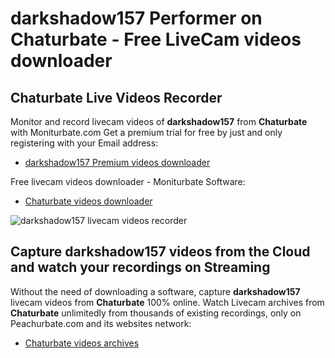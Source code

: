 # darkshadow157 Performer on Chaturbate - Free LiveCam videos downloader

## Chaturbate Live Videos Recorder

Monitor and record livecam videos of **darkshadow157** from **Chaturbate** with Moniturbate.com
Get a premium trial for free by just and only registering with your Email address:
* [darkshadow157 Premium videos downloader](https://moniturbate.com/request-demo-licence-key.html)

Free livecam videos downloader - Moniturbate Software:
* [Chaturbate videos downloader](https://moniturbate.com/moniturbate-download-software.html)

![darkshadow157 livecam videos recorder](https://peachurnet.com/templates/moniturbate-software.png)


## Capture darkshadow157 videos from the Cloud and watch your recordings on Streaming

Without the need of downloading a software, capture **darkshadow157** livecam videos from **Chaturbate** 100% online.
Watch Livecam archives from **Chaturbate** unlimitedly from thousands of existing recordings, only on Peachurbate.com and its websites network:
* [Chaturbate videos archives](https://peachurnet.com/)